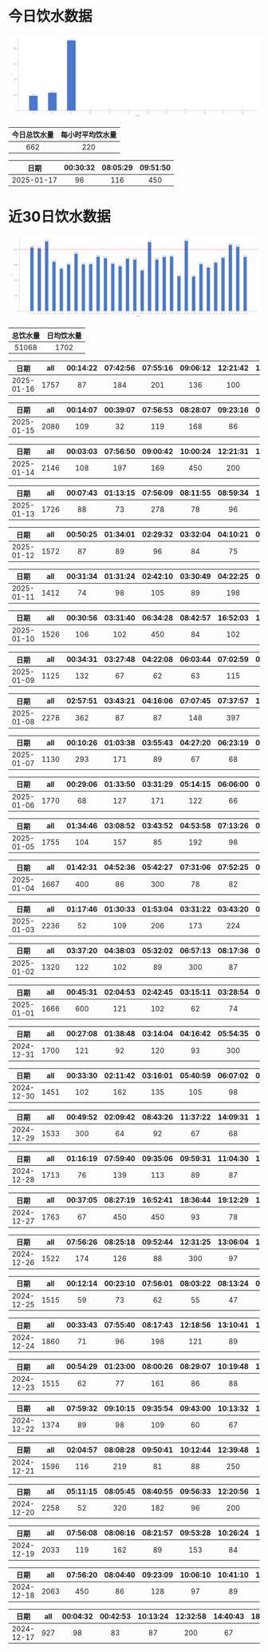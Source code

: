# 今日饮水数据

<div align=center>
<img src="today.png" style="zoom: 100%;" />

| 今日总饮水量 | 每小时平均饮水量 |
| :----: | :----: |
| 662 | 220 |
</div>

| 日期 | 00:30:32 | 08:05:29 | 09:51:50 |
| :----: | :----: | :----: | :----: |
| 2025-01-17 | 96 | 116 | 450 |

# 近30日饮水数据

<div align=center>
<img src="30.png"style="zoom: 100%;" />

| 总饮水量 | 日均饮水量 |
| :----: | :----: |
| 51068 | 1702 |
</div>

| 日期 | all | 00:14:22 | 07:42:56 | 07:55:16 | 09:06:12 | 12:21:42 | 13:06:00 | 14:12:27 | 14:58:56 | 15:42:20 | 16:34:26 | 17:33:34 | 19:37:15 | 21:46:38 | 23:44:44 |
| :----: | :----: | :----: | :----: | :----: | :----: | :----: | :----: | :----: | :----: | :----: | :----: | :----: | :----: | :----: | :----: |
| 2025-01-16 | 1757 | 87 | 184 | 201 | 136 | 100 | 62 | 63 | 78 | 187 | 77 | 82 | 107 | 300 | 93 |

| 日期 | all | 00:14:07 | 00:39:07 | 07:56:53 | 08:28:07 | 09:23:16 | 09:26:17 | 10:14:57 | 12:18:35 | 13:02:52 | 14:20:43 | 16:08:20 | 16:59:54 | 19:41:32 | 21:04:03 | 22:41:33 |
| :----: | :----: | :----: | :----: | :----: | :----: | :----: | :----: | :----: | :----: | :----: | :----: | :----: | :----: | :----: | :----: | :----: |
| 2025-01-15 | 2086 | 109 | 32 | 119 | 168 | 86 | 125 | 370 | 146 | 80 | 126 | 146 | 86 | 104 | 89 | 300 |

| 日期 | all | 00:03:03 | 07:56:50 | 09:00:42 | 10:00:24 | 12:21:31 | 13:06:12 | 13:36:43 | 15:51:42 | 16:20:53 | 16:55:46 | 17:08:19 | 17:56:32 | 19:36:30 | 21:54:49 | 23:13:37 |
| :----: | :----: | :----: | :----: | :----: | :----: | :----: | :----: | :----: | :----: | :----: | :----: | :----: | :----: | :----: | :----: | :----: |
| 2025-01-14 | 2146 | 108 | 197 | 169 | 450 | 200 | 147 | 97 | 96 | 67 | 69 | 124 | 76 | 72 | 150 | 124 |

| 日期 | all | 00:07:43 | 01:13:15 | 07:56:09 | 08:11:55 | 08:59:34 | 11:22:14 | 12:43:54 | 13:04:51 | 14:08:32 | 14:32:47 | 16:06:31 | 17:32:34 | 18:57:52 | 19:51:37 | 20:18:43 | 21:47:38 |
| :----: | :----: | :----: | :----: | :----: | :----: | :----: | :----: | :----: | :----: | :----: | :----: | :----: | :----: | :----: | :----: | :----: | :----: |
| 2025-01-13 | 1726 | 88 | 73 | 278 | 78 | 96 | 89 | 75 | 117 | 142 | 89 | 167 | 84 | 89 | 61 | 69 | 131 |

| 日期 | all | 00:50:25 | 01:34:01 | 02:29:32 | 03:32:04 | 04:10:21 | 04:49:03 | 06:04:53 | 08:42:00 | 14:28:50 | 16:45:09 | 17:57:20 | 20:53:06 | 22:02:56 | 23:02:32 |
| :----: | :----: | :----: | :----: | :----: | :----: | :----: | :----: | :----: | :----: | :----: | :----: | :----: | :----: | :----: | :----: |
| 2025-01-12 | 1572 | 87 | 89 | 96 | 84 | 75 | 84 | 83 | 101 | 105 | 87 | 92 | 300 | 163 | 126 |

| 日期 | all | 00:31:34 | 01:31:24 | 02:42:10 | 03:30:49 | 04:22:25 | 05:06:04 | 06:02:31 | 06:09:52 | 07:39:39 | 15:00:01 | 18:54:47 | 20:30:34 | 22:44:18 |
| :----: | :----: | :----: | :----: | :----: | :----: | :----: | :----: | :----: | :----: | :----: | :----: | :----: | :----: | :----: |
| 2025-01-11 | 1412 | 74 | 98 | 105 | 89 | 198 | 150 | 63 | 86 | 65 | 87 | 202 | 88 | 107 |

| 日期 | all | 00:30:56 | 03:31:40 | 06:34:28 | 08:42:57 | 16:52:03 | 18:47:15 | 20:35:15 | 21:11:54 | 22:50:35 | 23:22:43 |
| :----: | :----: | :----: | :----: | :----: | :----: | :----: | :----: | :----: | :----: | :----: | :----: |
| 2025-01-10 | 1526 | 106 | 102 | 450 | 84 | 102 | 300 | 69 | 84 | 67 | 162 |

| 日期 | all | 00:34:31 | 03:27:48 | 04:22:08 | 06:03:44 | 07:02:59 | 07:10:24 | 17:18:42 | 17:36:20 | 17:41:30 | 21:02:18 | 22:31:47 | 22:43:53 |
| :----: | :----: | :----: | :----: | :----: | :----: | :----: | :----: | :----: | :----: | :----: | :----: | :----: | :----: |
| 2025-01-09 | 1125 | 132 | 67 | 62 | 63 | 115 | 159 | 95 | 89 | 67 | 73 | 88 | 115 |

| 日期 | all | 02:57:51 | 03:43:21 | 04:16:06 | 07:07:45 | 07:37:57 | 17:11:35 | 18:22:25 | 19:33:58 | 20:44:06 | 21:21:34 | 21:55:38 | 22:33:03 |
| :----: | :----: | :----: | :----: | :----: | :----: | :----: | :----: | :----: | :----: | :----: | :----: | :----: | :----: |
| 2025-01-08 | 2278 | 362 | 87 | 87 | 148 | 397 | 91 | 300 | 89 | 114 | 226 | 113 | 264 |

| 日期 | all | 00:10:26 | 01:03:38 | 03:55:43 | 04:27:20 | 06:23:19 | 08:40:23 | 17:19:59 | 18:22:36 | 20:38:03 | 22:44:12 | 23:46:04 |
| :----: | :----: | :----: | :----: | :----: | :----: | :----: | :----: | :----: | :----: | :----: | :----: | :----: |
| 2025-01-07 | 1130 | 293 | 171 | 89 | 67 | 68 | 67 | 90 | 68 | 76 | 67 | 74 |

| 日期 | all | 00:29:06 | 01:33:50 | 03:31:29 | 05:14:15 | 06:06:00 | 08:02:43 | 18:04:17 | 18:31:45 | 19:59:34 | 20:31:07 | 21:00:49 | 21:27:34 | 21:41:03 | 22:22:40 |
| :----: | :----: | :----: | :----: | :----: | :----: | :----: | :----: | :----: | :----: | :----: | :----: | :----: | :----: | :----: | :----: |
| 2025-01-06 | 1770 | 68 | 127 | 171 | 122 | 66 | 83 | 300 | 161 | 144 | 105 | 78 | 98 | 154 | 93 |

| 日期 | all | 01:34:46 | 03:08:52 | 03:43:52 | 04:53:58 | 07:13:26 | 07:29:44 | 08:16:02 | 09:28:14 | 09:52:26 | 18:02:55 | 20:30:24 | 20:37:02 | 22:31:06 | 23:12:43 | 23:41:45 |
| :----: | :----: | :----: | :----: | :----: | :----: | :----: | :----: | :----: | :----: | :----: | :----: | :----: | :----: | :----: | :----: | :----: |
| 2025-01-05 | 1755 | 104 | 157 | 85 | 192 | 98 | 87 | 87 | 109 | 56 | 102 | 87 | 122 | 147 | 104 | 218 |

| 日期 | all | 01:42:31 | 04:52:36 | 05:42:27 | 07:31:06 | 07:52:25 | 08:15:04 | 14:34:09 | 16:59:59 | 17:46:41 | 20:40:44 | 22:31:30 | 22:44:58 |
| :----: | :----: | :----: | :----: | :----: | :----: | :----: | :----: | :----: | :----: | :----: | :----: | :----: | :----: |
| 2025-01-04 | 1667 | 400 | 86 | 300 | 78 | 82 | 75 | 69 | 74 | 200 | 87 | 86 | 130 |

| 日期 | all | 01:17:46 | 01:30:33 | 01:53:04 | 03:31:22 | 03:43:20 | 04:22:17 | 05:00:46 | 06:02:14 | 07:06:05 | 08:25:08 | 16:37:30 | 17:35:10 | 20:46:18 | 22:21:37 | 22:50:31 |
| :----: | :----: | :----: | :----: | :----: | :----: | :----: | :----: | :----: | :----: | :----: | :----: | :----: | :----: | :----: | :----: | :----: |
| 2025-01-03 | 2236 | 52 | 109 | 206 | 173 | 224 | 210 | 130 | 97 | 152 | 69 | 180 | 300 | 186 | 72 | 76 |

| 日期 | all | 03:37:20 | 04:38:03 | 05:32:02 | 06:57:13 | 08:17:36 | 08:54:04 | 15:46:50 | 19:35:38 | 20:58:44 | 22:18:42 | 22:44:23 |
| :----: | :----: | :----: | :----: | :----: | :----: | :----: | :----: | :----: | :----: | :----: | :----: | :----: |
| 2025-01-02 | 1320 | 122 | 102 | 89 | 300 | 87 | 48 | 62 | 200 | 147 | 74 | 89 |

| 日期 | all | 00:45:31 | 02:04:53 | 02:42:45 | 03:15:11 | 03:28:54 | 07:23:07 | 09:13:59 | 15:26:54 | 15:47:43 | 22:47:32 | 23:40:42 |
| :----: | :----: | :----: | :----: | :----: | :----: | :----: | :----: | :----: | :----: | :----: | :----: | :----: |
| 2025-01-01 | 1666 | 600 | 121 | 102 | 62 | 74 | 88 | 115 | 67 | 54 | 300 | 83 |

| 日期 | all | 00:27:08 | 01:38:48 | 03:14:04 | 04:16:42 | 05:54:35 | 07:09:54 | 07:27:05 | 09:18:26 | 14:56:39 | 18:02:09 | 19:04:30 | 20:34:23 | 20:46:19 |
| :----: | :----: | :----: | :----: | :----: | :----: | :----: | :----: | :----: | :----: | :----: | :----: | :----: | :----: | :----: |
| 2024-12-31 | 1700 | 121 | 92 | 120 | 93 | 300 | 134 | 83 | 104 | 81 | 300 | 83 | 87 | 102 |

| 日期 | all | 00:33:30 | 02:11:42 | 03:16:01 | 05:40:59 | 06:07:02 | 07:14:24 | 07:54:08 | 08:27:04 | 14:45:30 | 17:36:45 | 19:54:55 | 21:21:00 | 22:32:39 |
| :----: | :----: | :----: | :----: | :----: | :----: | :----: | :----: | :----: | :----: | :----: | :----: | :----: | :----: | :----: |
| 2024-12-30 | 1451 | 102 | 162 | 135 | 105 | 98 | 103 | 76 | 81 | 69 | 107 | 88 | 212 | 113 |

| 日期 | all | 00:49:52 | 02:09:42 | 08:43:26 | 11:37:22 | 14:09:31 | 14:37:46 | 15:51:21 | 17:24:14 | 20:30:26 | 20:46:38 | 22:02:18 |
| :----: | :----: | :----: | :----: | :----: | :----: | :----: | :----: | :----: | :----: | :----: | :----: | :----: |
| 2024-12-29 | 1533 | 300 | 64 | 92 | 67 | 68 | 98 | 65 | 101 | 139 | 89 | 450 |

| 日期 | all | 01:16:19 | 07:59:40 | 09:35:06 | 09:59:31 | 11:04:30 | 11:53:11 | 12:18:33 | 13:06:50 | 13:49:30 | 15:00:21 | 17:03:35 | 19:54:33 | 20:23:24 | 22:09:48 | 23:43:37 |
| :----: | :----: | :----: | :----: | :----: | :----: | :----: | :----: | :----: | :----: | :----: | :----: | :----: | :----: | :----: | :----: | :----: |
| 2024-12-28 | 1713 | 76 | 139 | 113 | 89 | 87 | 77 | 200 | 127 | 98 | 89 | 83 | 78 | 79 | 78 | 300 |

| 日期 | all | 00:37:05 | 08:27:19 | 16:52:41 | 18:36:44 | 19:12:29 | 19:40:25 | 21:25:56 | 22:17:44 |
| :----: | :----: | :----: | :----: | :----: | :----: | :----: | :----: | :----: | :----: |
| 2024-12-27 | 1763 | 67 | 450 | 450 | 93 | 78 | 98 | 300 | 227 |

| 日期 | all | 07:56:26 | 08:25:18 | 09:52:44 | 12:31:25 | 13:06:04 | 14:44:47 | 15:19:59 | 16:03:29 | 20:04:17 | 21:34:04 | 22:09:34 |
| :----: | :----: | :----: | :----: | :----: | :----: | :----: | :----: | :----: | :----: | :----: | :----: | :----: |
| 2024-12-26 | 1522 | 174 | 126 | 88 | 300 | 97 | 89 | 128 | 63 | 68 | 300 | 89 |

| 日期 | all | 00:12:14 | 00:23:10 | 07:56:01 | 08:03:22 | 08:13:24 | 08:37:50 | 09:59:14 | 10:24:18 | 12:16:45 | 13:06:49 | 14:57:41 | 17:00:47 | 19:03:46 | 22:32:55 | 23:57:11 |
| :----: | :----: | :----: | :----: | :----: | :----: | :----: | :----: | :----: | :----: | :----: | :----: | :----: | :----: | :----: | :----: | :----: |
| 2024-12-25 | 1515 | 59 | 73 | 62 | 55 | 47 | 224 | 121 | 74 | 83 | 89 | 109 | 265 | 78 | 78 | 98 |

| 日期 | all | 00:33:43 | 07:55:40 | 08:17:43 | 12:18:56 | 13:10:41 | 14:55:06 | 15:27:42 | 16:25:47 | 17:34:22 | 17:41:14 | 18:25:43 | 21:38:25 | 22:19:33 |
| :----: | :----: | :----: | :----: | :----: | :----: | :----: | :----: | :----: | :----: | :----: | :----: | :----: | :----: | :----: |
| 2024-12-24 | 1860 | 71 | 96 | 198 | 121 | 89 | 100 | 81 | 66 | 87 | 450 | 112 | 300 | 89 |

| 日期 | all | 00:54:29 | 01:23:00 | 08:00:26 | 08:29:07 | 10:19:48 | 12:19:22 | 13:06:08 | 15:15:11 | 15:51:00 | 16:56:43 | 17:35:32 | 17:55:33 | 19:42:43 | 20:27:26 | 21:15:47 | 22:46:17 | 23:41:58 |
| :----: | :----: | :----: | :----: | :----: | :----: | :----: | :----: | :----: | :----: | :----: | :----: | :----: | :----: | :----: | :----: | :----: | :----: | :----: |
| 2024-12-23 | 1515 | 62 | 77 | 161 | 86 | 88 | 200 | 32 | 87 | 96 | 87 | 76 | 66 | 89 | 79 | 84 | 67 | 78 |

| 日期 | all | 07:59:32 | 09:10:15 | 09:35:54 | 09:43:00 | 10:13:32 | 12:17:44 | 13:12:14 | 13:45:03 | 14:47:50 | 15:54:11 | 17:21:36 | 21:13:23 | 23:27:32 |
| :----: | :----: | :----: | :----: | :----: | :----: | :----: | :----: | :----: | :----: | :----: | :----: | :----: | :----: | :----: |
| 2024-12-22 | 1374 | 89 | 98 | 109 | 60 | 67 | 119 | 87 | 47 | 67 | 116 | 89 | 300 | 126 |

| 日期 | all | 02:04:57 | 08:08:28 | 09:50:41 | 10:12:44 | 12:39:48 | 13:07:44 | 14:36:51 | 15:27:43 | 16:51:19 | 21:18:14 | 22:15:50 |
| :----: | :----: | :----: | :----: | :----: | :----: | :----: | :----: | :----: | :----: | :----: | :----: | :----: |
| 2024-12-21 | 1596 | 116 | 219 | 81 | 88 | 250 | 68 | 229 | 82 | 76 | 300 | 87 |

| 日期 | all | 05:11:15 | 08:05:45 | 08:40:55 | 09:56:33 | 12:20:56 | 13:06:50 | 14:07:19 | 14:52:24 | 15:21:12 | 16:30:54 | 17:01:43 | 17:44:13 | 18:32:27 | 19:24:32 | 21:16:38 | 21:30:56 | 23:36:00 |
| :----: | :----: | :----: | :----: | :----: | :----: | :----: | :----: | :----: | :----: | :----: | :----: | :----: | :----: | :----: | :----: | :----: | :----: | :----: |
| 2024-12-20 | 2258 | 52 | 320 | 182 | 96 | 200 | 89 | 127 | 88 | 69 | 135 | 127 | 69 | 91 | 88 | 300 | 101 | 124 |

| 日期 | all | 07:56:08 | 08:06:16 | 08:21:57 | 09:53:28 | 10:26:24 | 11:51:28 | 12:16:06 | 13:03:46 | 13:50:27 | 14:30:00 | 15:12:47 | 16:17:21 | 16:56:15 | 17:32:12 | 17:51:01 | 18:22:12 | 19:43:32 | 21:16:07 | 21:34:34 | 22:27:06 | 23:03:53 |
| :----: | :----: | :----: | :----: | :----: | :----: | :----: | :----: | :----: | :----: | :----: | :----: | :----: | :----: | :----: | :----: | :----: | :----: | :----: | :----: | :----: | :----: | :----: |
| 2024-12-19 | 2033 | 119 | 162 | 89 | 153 | 84 | 98 | 118 | 78 | 108 | 84 | 89 | 77 | 92 | 56 | 103 | 102 | 99 | 108 | 77 | 76 | 61 |

| 日期 | all | 07:56:20 | 08:04:40 | 09:23:09 | 10:06:10 | 10:41:10 | 12:19:02 | 13:03:45 | 13:48:21 | 14:43:22 | 15:00:09 | 15:30:17 | 16:09:19 | 17:02:38 | 19:26:05 | 21:57:37 | 23:28:00 |
| :----: | :----: | :----: | :----: | :----: | :----: | :----: | :----: | :----: | :----: | :----: | :----: | :----: | :----: | :----: | :----: | :----: | :----: |
| 2024-12-18 | 2063 | 450 | 86 | 128 | 97 | 89 | 89 | 113 | 103 | 137 | 75 | 80 | 89 | 62 | 77 | 300 | 88 |

| 日期 | all | 00:04:32 | 00:42:53 | 10:13:24 | 12:32:58 | 14:40:43 | 18:01:07 | 18:23:48 | 18:55:42 | 19:05:40 | 20:45:25 |
| :----: | :----: | :----: | :----: | :----: | :----: | :----: | :----: | :----: | :----: | :----: | :----: |
| 2024-12-17 | 927 | 98 | 83 | 87 | 200 | 67 | 89 | 77 | 98 | 32 | 96 |

